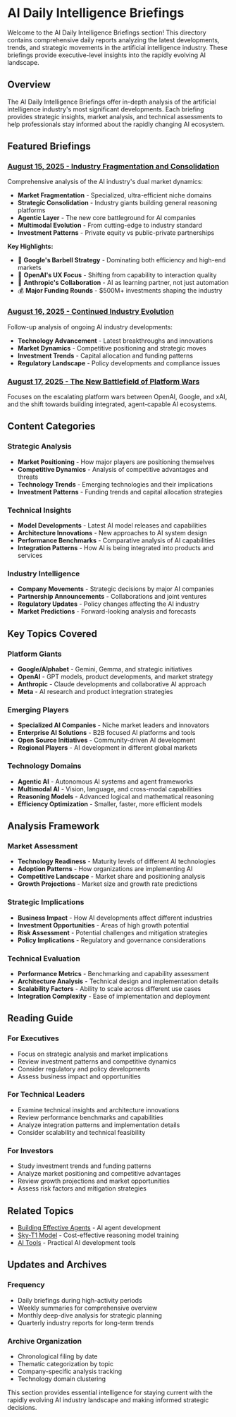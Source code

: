 # AI Daily Intelligence Briefings

Welcome to the AI Daily Intelligence Briefings section! This directory contains comprehensive daily reports analyzing the latest developments, trends, and strategic movements in the artificial intelligence industry. These briefings provide executive-level insights into the rapidly evolving AI landscape.

## Overview

The AI Daily Intelligence Briefings offer in-depth analysis of the artificial intelligence industry's most significant developments. Each briefing provides strategic insights, market analysis, and technical assessments to help professionals stay informed about the rapidly changing AI ecosystem.

## Featured Briefings

### [August 15, 2025 - Industry Fragmentation and Consolidation](8.15.md)

Comprehensive analysis of the AI industry's dual market dynamics:

- **Market Fragmentation** - Specialized, ultra-efficient niche domains
- **Strategic Consolidation** - Industry giants building general reasoning platforms
- **Agentic Layer** - The new core battleground for AI companies
- **Multimodal Evolution** - From cutting-edge to industry standard
- **Investment Patterns** - Private equity vs public-private partnerships

**Key Highlights:**

- 🎯 **Google's Barbell Strategy** - Dominating both efficiency and high-end markets
- 🚀 **OpenAI's UX Focus** - Shifting from capability to interaction quality
- 🤝 **Anthropic's Collaboration** - AI as learning partner, not just automation
- 💰 **Major Funding Rounds** - $500M+ investments shaping the industry

### [August 16, 2025 - Continued Industry Evolution](8.16.md)

Follow-up analysis of ongoing AI industry developments:

- **Technology Advancement** - Latest breakthroughs and innovations
- **Market Dynamics** - Competitive positioning and strategic moves
- **Investment Trends** - Capital allocation and funding patterns
- **Regulatory Landscape** - Policy developments and compliance issues

### [August 17, 2025 - The New Battlefield of Platform Wars](8.17.md)

Focuses on the escalating platform wars between OpenAI, Google, and xAI, and the shift towards building integrated, agent-capable AI ecosystems.

## Content Categories

### Strategic Analysis

- **Market Positioning** - How major players are positioning themselves
- **Competitive Dynamics** - Analysis of competitive advantages and threats
- **Technology Trends** - Emerging technologies and their implications
- **Investment Patterns** - Funding trends and capital allocation strategies

### Technical Insights

- **Model Developments** - Latest AI model releases and capabilities
- **Architecture Innovations** - New approaches to AI system design
- **Performance Benchmarks** - Comparative analysis of AI capabilities
- **Integration Patterns** - How AI is being integrated into products and services

### Industry Intelligence

- **Company Movements** - Strategic decisions by major AI companies
- **Partnership Announcements** - Collaborations and joint ventures
- **Regulatory Updates** - Policy changes affecting the AI industry
- **Market Predictions** - Forward-looking analysis and forecasts

## Key Topics Covered

### Platform Giants

- **Google/Alphabet** - Gemini, Gemma, and strategic initiatives
- **OpenAI** - GPT models, product developments, and market strategy
- **Anthropic** - Claude developments and collaborative AI approach
- **Meta** - AI research and product integration strategies

### Emerging Players

- **Specialized AI Companies** - Niche market leaders and innovators
- **Enterprise AI Solutions** - B2B focused AI platforms and tools
- **Open Source Initiatives** - Community-driven AI development
- **Regional Players** - AI development in different global markets

### Technology Domains

- **Agentic AI** - Autonomous AI systems and agent frameworks
- **Multimodal AI** - Vision, language, and cross-modal capabilities
- **Reasoning Models** - Advanced logical and mathematical reasoning
- **Efficiency Optimization** - Smaller, faster, more efficient models

## Analysis Framework

### Market Assessment

- **Technology Readiness** - Maturity levels of different AI technologies
- **Adoption Patterns** - How organizations are implementing AI
- **Competitive Landscape** - Market share and positioning analysis
- **Growth Projections** - Market size and growth rate predictions

### Strategic Implications

- **Business Impact** - How AI developments affect different industries
- **Investment Opportunities** - Areas of high growth potential
- **Risk Assessment** - Potential challenges and mitigation strategies
- **Policy Implications** - Regulatory and governance considerations

### Technical Evaluation

- **Performance Metrics** - Benchmarking and capability assessment
- **Architecture Analysis** - Technical design and implementation details
- **Scalability Factors** - Ability to scale across different use cases
- **Integration Complexity** - Ease of implementation and deployment

## Reading Guide

### For Executives

- Focus on strategic analysis and market implications
- Review investment patterns and competitive dynamics
- Consider regulatory and policy developments
- Assess business impact and opportunities

### For Technical Leaders

- Examine technical insights and architecture innovations
- Review performance benchmarks and capabilities
- Analyze integration patterns and implementation details
- Consider scalability and technical feasibility

### For Investors

- Study investment trends and funding patterns
- Analyze market positioning and competitive advantages
- Review growth projections and market opportunities
- Assess risk factors and mitigation strategies

## Related Topics

- [Building Effective Agents](../building-effective-agents.md) - AI agent development
- [Sky-T1 Model](../sky-t1.md) - Cost-effective reasoning model training
- [AI Tools](../tools/index.md) - Practical AI development tools

## Updates and Archives

### Frequency

- Daily briefings during high-activity periods
- Weekly summaries for comprehensive overview
- Monthly deep-dive analysis for strategic planning
- Quarterly industry reports for long-term trends

### Archive Organization

- Chronological filing by date
- Thematic categorization by topic
- Company-specific analysis tracking
- Technology domain clustering

This section provides essential intelligence for staying current with the rapidly evolving AI industry landscape and making informed strategic decisions.
